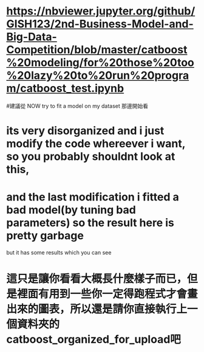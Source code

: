# https://nbviewer.jupyter.org/github/GISH123/2nd-Business-Model-and-Big-Data-Competition/blob/master/catboost%20modeling/for%20those%20too%20lazy%20to%20run%20program/catboost_test.ipynb

#建議從 NOW try to fit a model on my dataset 那邊開始看
# its very disorganized and i just modify the code whereever i want, so you probably shouldnt look at this,  
# and the last modification i fitted a bad model(by tuning bad parameters) so the result here is pretty garbage  
but it has some results which you can see  

# 這只是讓你看看大概長什麼樣子而已，但是裡面有用到一些你一定得跑程式才會畫出來的圖表，所以還是請你直接執行上一個資料夾的catboost_organized_for_upload吧
